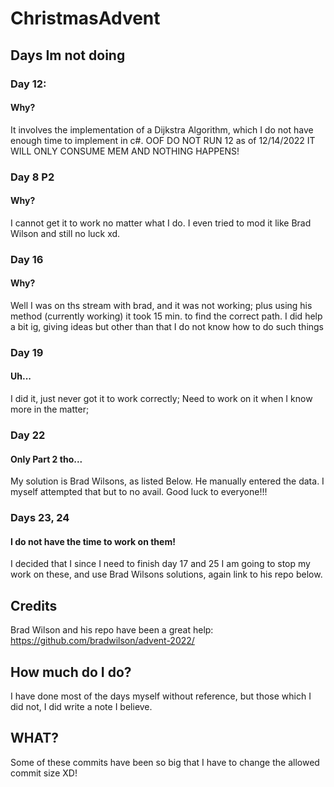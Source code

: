 # ChristmasAdvent
## Days Im not doing
### Day 12: 
#### Why?
It involves the implementation of a Dijkstra Algorithm, which I do not have enough time to implement in c#.
OOF DO NOT RUN 12 as of 12/14/2022 IT WILL ONLY CONSUME MEM AND NOTHING HAPPENS!
### Day 8 P2
#### Why?
I cannot get it to work no matter what I do. I even tried to mod it like Brad Wilson and still no luck xd.
### Day 16
#### Why?
Well I was on ths stream with brad, and it was not working; plus using his method (currently working) it took 15 min. to find the correct path.
I did help a bit ig, giving ideas but other than that I do not know how to do such things
### Day 19
#### Uh...
I did it, just never got it to work correctly; Need to work on it when I know more in the matter;
### Day 22
#### Only Part 2 tho...
My solution is Brad Wilsons, as listed Below. He manually entered the data. I myself attempted that but to no avail. Good luck to everyone!!!
### Days 23, 24
#### I do not have the time to work on them!
I decided that I since I need to finish day 17 and 25 I am going to stop my work on these, and use Brad Wilsons solutions, again link to his repo below. 

## Credits
Brad Wilson and his repo have been a great help: https://github.com/bradwilson/advent-2022/

## How much do I do?
I have done most of the days myself without reference, but those which I did not, I did write a note I believe.
## WHAT?
Some of these commits have been so big that I have to change the allowed commit size XD!
